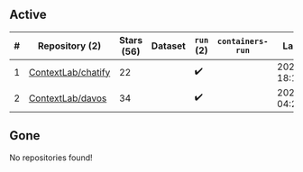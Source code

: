 ## Active
| # | Repository (2) | Stars (56) | Dataset | `run` (2) | `containers-run` | Last Modified |
| --- | --- | --- | --- | --- | --- | --- |
| 1 | [ContextLab/chatify](https://github.com/ContextLab/chatify) | 22 |  | :heavy_check_mark: |  | 2024-07-01 18:18:04+00:00 |
| 2 | [ContextLab/davos](https://github.com/ContextLab/davos) | 34 |  | :heavy_check_mark: |  | 2023-10-27 04:22:56+00:00 |

## Gone
No repositories found!
